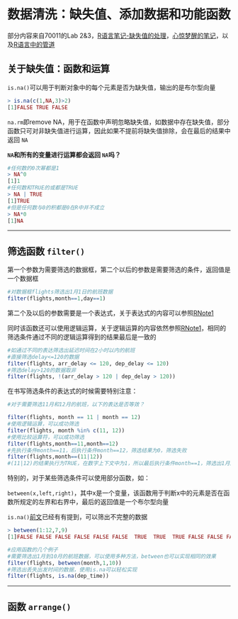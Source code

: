 # 数据清洗：缺失值、添加数据和功能函数 

部分内容来自70011的Lab 2&3，[R语言笔记-缺失值的处理](https://blog.csdn.net/ethmery/article/details/109152730)，[心惊梦醒的笔记](https://www.jianshu.com/p/66118f431bf6)，以及[R语言中的管道](https://www.jianshu.com/p/c65dbce983dd)

<h2 id="1">关于缺失值：函数和运算</h2>

`is.na()`可以用于判断对象中的每个元素是否为缺失值，输出的是布尔型向量

```R
> is.na(c(1,NA,3)>2)
[1]FALSE TRUE FALSE
```

`na.rm`即remove NA，用于在函数中声明忽略缺失值，如数据中存在缺失值，部分函数只可对非缺失值进行运算，因此如果不提前将缺失值排除，会在最后的结果中返回 `NA`

**`NA`和所有的变量进行运算都会返回 `NA`吗？**

```R
#任何数的0次幂都是1
> NA^0
[1]1
#任何数和TRUE的或都是TRUE
> NA | TRUE
[1]TRUE
#但是任何数与0的积都是0在R中并不成立
> NA*0
[1]NA
```

------

## 筛选函数 `filter()`

第一个参数为需要筛选的数据框，第二个以后的参数是需要筛选的条件，返回值是一个数据框

```R
#对数据框flights筛选出1月1日的航班数据
filter(flights,month==1,day==1)
```

第二个及以后的参数需要是一个表达式，关于表达式的内容可以参照[RNote1](https://github.com/KatouMegumii/RNote/blob/master/RNote1%5BBasic%20of%20R%5D.md)

同时该函数还可以使用逻辑运算，关于逻辑运算的内容依然参照[RNote1](https://github.com/KatouMegumii/RNote/blob/master/RNote1%5BBasic%20of%20R%5D.md)，相同的筛选条件通过不同的逻辑运算得到的结果最后是一致的

```R
#如通过不同的表达筛选出延迟时间在2小时以内的航班
#直接筛选delay<=120的数据
filter(flights, arr_delay <= 120, dep_delay <= 120)
#筛选delay>120的数据取非
filter(flights, !(arr_delay > 120 | dep_delay > 120))
```

在书写筛选条件的表达式的时候需要特别注意：

```R
#对于需要筛选11月和12月的航班，以下的表达是否等效？

filter(flights, month == 11 | month == 12)
#使用逻辑运算，可以成功筛选
filter(flights, month %in% c(11, 12))
#使用比较运算符，可以成功筛选
filter(flights,month==11,month==12)
#先执行条件month==11，后执行条件month==12，筛选结果为0，筛选失败
filter(flights,month==(11|12))
#(11|12)的结果执行为TRUE，在数字上下文中为1，所以最后执行条件month==1，筛选出1月的所有航班，筛选失败
```

特别的，对于某些筛选条件可以使用部分函数，如：

`between(x,left,right)`，其中x是一个变量，该函数用于判断x中的元素是否在函数所规定的左界和右界中，最后的返回值是一个布尔型向量

`is.na()`[前文](#1)已经有有提到，可以筛出不完整的数据

```R
> between(1:12,7,9)
[1]FALSE FALSE FALSE FALSE FALSE FALSE  TRUE  TRUE  TRUE FALSE FALSE FALSE

#应用函数的几个例子
#需要筛选出1月到10月的航班数据，可以使用多种方法，between也可以实现相同的效果
filter(flights, between(month,1,10))
#筛选出丢失出发时间的数据，使用is.na可以轻松实现
filter(flights, is.na(dep_time))
```

------

## 函数 `arrange()`


